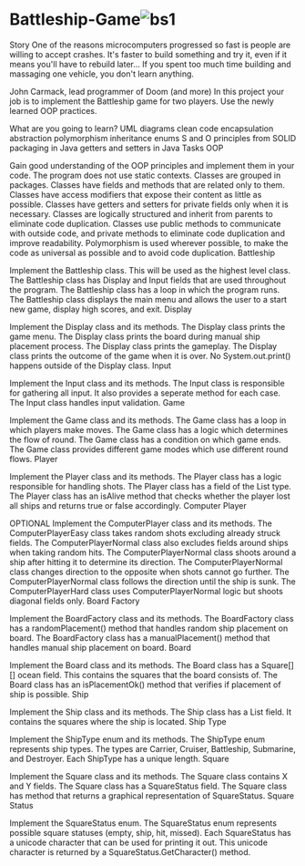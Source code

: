 # Battleship-Game![bs1](https://user-images.githubusercontent.com/70142353/137590843-d1817653-30d3-4fa5-b893-6f5bfc62de1e.jpg)



Story
One of the reasons microcomputers progressed so fast is people are willing to accept crashes. It's faster to build something and try it, even if it means you'll have to rebuild later... If you spent too much time building and massaging one vehicle, you don't learn anything.

John Carmack,
lead programmer of Doom (and more)
In this project your job is to implement the Battleship game for two players. Use the newly learned OOP practices.

What are you going to learn?
UML diagrams
clean code
encapsulation
abstraction
polymorphism
inheritance
enums
S and O principles from SOLID
packaging in Java
getters and setters in Java
Tasks
OOP

Gain good understanding of the OOP principles and implement them in your code.
The program does not use static contexts.
Classes are grouped in packages.
Classes have fields and methods that are related only to them.
Classes have access modifiers that expose their content as little as possible.
Classes have getters and setters for private fields only when it is necessary.
Classes are logically structured and inherit from parents to eliminate code duplication.
Classes use public methods to communicate with outside code, and private methods to eliminate code duplication and improve readability.
Polymorphism is used wherever possible, to make the code as universal as possible and to avoid code duplication.
Battleship

Implement the Battleship class. This will be used as the highest level class.
The Battleship class has Display and Input fields that are used throughout the program.
The Battleship class has a loop in which the program runs.
The Battleship class displays the main menu and allows the user to a start new game, display high scores, and exit.
Display

Implement the Display class and its methods.
The Display class prints the game menu.
The Display class prints the board during manual ship placement process.
The Display class prints the gameplay.
The Display class prints the outcome of the game when it is over.
No System.out.print() happens outside of the Display class.
Input

Implement the Input class and its methods.
The Input class is responsible for gathering all input. It also provides a seperate method for each case.
The Input class handles input validation.
Game

Implement the Game class and its methods.
The Game class has a loop in which players make moves.
The Game class has a logic which determines the flow of round.
The Game class has a condition on which game ends.
The Game class provides different game modes which use different round flows.
Player

Implement the Player class and its methods.
The Player class has a logic responsible for handling shots.
The Player class has a field of the List<Ship> type.
The Player class has an isAlive method that checks whether the player lost all ships and returns true or false accordingly.
Computer Player

OPTIONAL Implement the ComputerPlayer class and its methods.
The ComputerPlayerEasy class takes random shots excluding already struck fields.
The ComputerPlayerNormal class also excludes fields around ships when taking random hits.
The ComputerPlayerNormal class shoots around a ship after hitting it to determine its direction.
The ComputerPlayerNormal class changes direction to the opposite when shots cannot go further.
The ComputerPlayerNormal class follows the direction until the ship is sunk.
The ComputerPlayerHard class uses ComputerPlayerNormal logic but shoots diagonal fields only.
Board Factory

Implement the BoardFactory class and its methods.
The BoardFactory class has a randomPlacement() method that handles random ship placement on board.
The BoardFactory class has a manualPlacement() method that handles manual ship placement on board.
Board

Implement the Board class and its methods.
The Board class has a Square[][] ocean field. This contains the squares that the board consists of.
The Board class has an isPlacementOk() method that verifies if placement of ship is possible.
Ship

Implement the Ship class and its methods.
The Ship class has a List<Square> field. It contains the squares where the ship is located.
Ship Type

Implement the ShipType enum and its methods.
The ShipType enum represents ship types. The types are Carrier, Cruiser, Battleship, Submarine, and Destroyer.
Each ShipType has a unique length.
Square

Implement the Square class and its methods.
The Square class contains X and Y fields.
The Square class has a SquareStatus field.
The Square class has method that returns a graphical representation of SquareStatus.
Square Status

Implement the SquareStatus enum.
The SquareStatus enum represents possible square statuses (empty, ship, hit, missed).
Each SquareStatus has a unicode character that can be used for printing it out. This unicode character is returned by a SquareStatus.GetCharacter() method.
